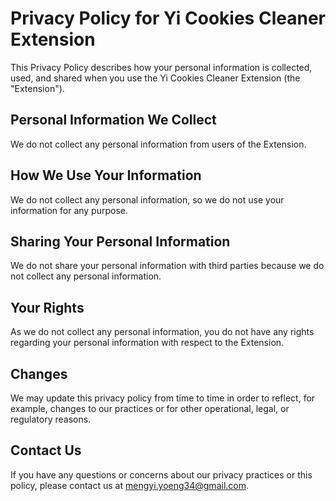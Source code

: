 # Privacy Policy for Yi Cookies Cleaner Extension

This Privacy Policy describes how your personal information is collected, used, and shared when you use the Yi Cookies Cleaner Extension (the "Extension").

## Personal Information We Collect

We do not collect any personal information from users of the Extension.

## How We Use Your Information

We do not collect any personal information, so we do not use your information for any purpose.

## Sharing Your Personal Information

We do not share your personal information with third parties because we do not collect any personal information.

## Your Rights

As we do not collect any personal information, you do not have any rights regarding your personal information with respect to the Extension.

## Changes

We may update this privacy policy from time to time in order to reflect, for example, changes to our practices or for other operational, legal, or regulatory reasons.

## Contact Us

If you have any questions or concerns about our privacy practices or this policy, please contact us at mengyi.yoeng34@gmail.com.

